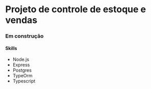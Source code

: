 <h1>Projeto de controle de estoque e vendas</h1>

<h3>Em construção</h3>

<h4>Skills</h4>

- Node.js
- Express
- Postgres
- TypeOrm
- Typescript

